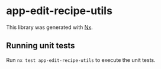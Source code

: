 # app-edit-recipe-utils

This library was generated with [Nx](https://nx.dev).

## Running unit tests

Run `nx test app-edit-recipe-utils` to execute the unit tests.
